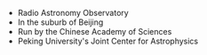 - Radio Astronomy Observatory
- In the suburb of Beijing
- Run by the Chinese Academy of Sciences
- Peking University's Joint Center for Astrophysics